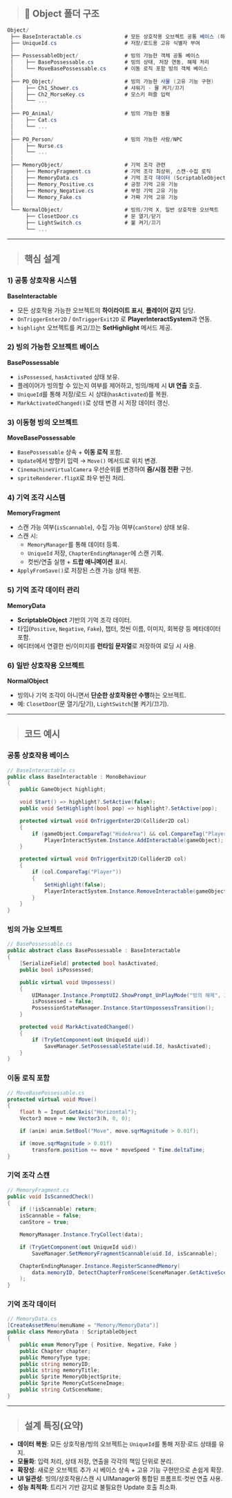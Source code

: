 > ## 📂 Object 폴더 구조
```cs
Object/
 ├── BaseInteractable.cs              # 모든 상호작용 오브젝트 공통 베이스 (하이라이트, 플레이어 감지)
 ├── UniqueId.cs                      # 저장/로드용 고유 식별자 부여
 │
 ├── PossessableObject/               # 빙의 가능한 객체 공통 베이스
 │    ├── BasePossessable.cs          # 빙의 상태, 저장 연동, 해제 처리
 │    └── MoveBasePossessable.cs      # 이동 로직 포함 빙의 객체 베이스
 │
 ├── PO_Object/                       # 빙의 가능한 사물 (고유 기능 구현)
 │    ├── Ch1_Shower.cs               # 샤워기 - 물 켜기/끄기
 │    ├── Ch2_MorseKey.cs             # 모스키 퍼즐 입력
 │    └── ...
 │
 ├── PO_Animal/                       # 빙의 가능한 동물
 │    ├── Cat.cs
 │    └── ...
 │
 ├── PO_Person/                       # 빙의 가능한 사람/NPC
 │    ├── Nurse.cs
 │    └── ...
 │
 ├── MemoryObject/                    # 기억 조각 관련
 │    ├── MemoryFragment.cs           # 기억 조각 최상위, 스캔·수집 로직
 │    ├── MemoryData.cs               # 기억 조각 데이터 (ScriptableObject)
 │    ├── Memory_Positive.cs          # 긍정 기억 고유 기능
 │    ├── Memory_Negative.cs          # 부정 기억 고유 기능
 │    └── Memory_Fake.cs              # 가짜 기억 고유 기능
 │
 └── NormalObject/                    # 빙의/기억 X, 일반 상호작용 오브젝트
      ├── ClosetDoor.cs               # 문 열기/닫기
      ├── LightSwitch.cs              # 불 켜기/끄기
      └── ...
```
---
> ## 핵심 설계

### 1) 공통 상호작용 시스템
**BaseInteractable**
- 모든 상호작용 가능한 오브젝트의 **하이라이트 표시**, **플레이어 감지** 담당.
- `OnTriggerEnter2D` / `OnTriggerExit2D` 로 **PlayerInteractSystem**과 연동.
- `highlight` 오브젝트를 켜고/끄는 **SetHighlight** 메서드 제공.

### 2) 빙의 가능한 오브젝트 베이스
**BasePossessable**
- `isPossessed`, `hasActivated` 상태 보유.
- 플레이어가 빙의할 수 있는지 여부를 제어하고, 빙의/해제 시 **UI 연출** 호출.
- `UniqueId`를 통해 저장/로드 시 상태(`hasActivated`)를 복원.
- `MarkActivatedChanged()`로 상태 변경 시 저장 데이터 갱신.

### 3) 이동형 빙의 오브젝트
**MoveBasePossessable**
- `BasePossessable` 상속 + **이동 로직** 포함.
- `Update`에서 방향키 입력 → `Move()` 메서드로 위치 변경.
- `CinemachineVirtualCamera` 우선순위를 변경하여 **줌/시점 전환** 구현.
- `spriteRenderer.flipX`로 좌우 반전 처리.

### 4) 기억 조각 시스템
**MemoryFragment**
- 스캔 가능 여부(`isScannable`), 수집 가능 여부(`canStore`) 상태 보유.
- 스캔 시:
  - `MemoryManager`를 통해 데이터 등록.
  - `UniqueId` 저장, `ChapterEndingManager`에 스캔 기록.
  - 컷씬/연출 실행 + **드랍 애니메이션** 표시.
- `ApplyFromSave()`로 저장된 스캔 가능 상태 복원.

### 5) 기억 조각 데이터 관리
**MemoryData**
- **ScriptableObject** 기반의 기억 조각 데이터.
- 타입(`Positive`, `Negative`, `Fake`), 챕터, 컷씬 이름, 이미지, 회복량 등 메타데이터 포함.
- 에디터에서 연결한 씬/이미지를 **런타임 문자열**로 저장하여 로딩 시 사용.

### 6) 일반 상호작용 오브젝트
**NormalObject**
- 빙의나 기억 조각이 아니면서 **단순한 상호작용만 수행**하는 오브젝트.
- 예: `ClosetDoor`(문 열기/닫기), `LightSwitch`(불 켜기/끄기).

---
> ## 코드 예시

### 공통 상호작용 베이스
```csharp
// BaseInteractable.cs
public class BaseInteractable : MonoBehaviour
{
    public GameObject highlight;

    void Start() => highlight?.SetActive(false);
    public void SetHighlight(bool pop) => highlight?.SetActive(pop);

    protected virtual void OnTriggerEnter2D(Collider2D col)
    {
        if (gameObject.CompareTag("HideArea") && col.CompareTag("Player"))
            PlayerInteractSystem.Instance.AddInteractable(gameObject);
    }

    protected virtual void OnTriggerExit2D(Collider2D col)
    {
        if (col.CompareTag("Player"))
        {
            SetHighlight(false);
            PlayerInteractSystem.Instance.RemoveInteractable(gameObject);
        }
    }
}
```

### 빙의 가능 오브젝트
```csharp
// BasePossessable.cs
public abstract class BasePossessable : BaseInteractable
{
    [SerializeField] protected bool hasActivated;
    public bool isPossessed;

    public virtual void Unpossess()
    {
        UIManager.Instance.PromptUI2.ShowPrompt_UnPlayMode("빙의 해제", 2f);
        isPossessed = false;
        PossessionStateManager.Instance.StartUnpossessTransition();
    }

    protected void MarkActivatedChanged()
    {
        if (TryGetComponent(out UniqueId uid))
            SaveManager.SetPossessableState(uid.Id, hasActivated);
    }
}
```
### 이동 로직 포함
```csharp
// MoveBasePossessable.cs
protected virtual void Move()
{
    float h = Input.GetAxis("Horizontal");
    Vector3 move = new Vector3(h, 0, 0);

    if (anim) anim.SetBool("Move", move.sqrMagnitude > 0.01f);

    if (move.sqrMagnitude > 0.01f)
        transform.position += move * moveSpeed * Time.deltaTime;
}
```

### 기억 조각 스캔
```cs
// MemoryFragment.cs
public void IsScannedCheck()
{
    if (!isScannable) return;
    isScannable = false;
    canStore = true;

    MemoryManager.Instance.TryCollect(data);

    if (TryGetComponent(out UniqueId uid))
        SaveManager.SetMemoryFragmentScannable(uid.Id, isScannable);

    ChapterEndingManager.Instance.RegisterScannedMemory(
        data.memoryID, DetectChapterFromScene(SceneManager.GetActiveScene().name)
    );
}
```

### 기억 조각 데이터
```cs
// MemoryData.cs
[CreateAssetMenu(menuName = "Memory/MemoryData")]
public class MemoryData : ScriptableObject
{
    public enum MemoryType { Positive, Negative, Fake }
    public Chapter chapter;
    public MemoryType type;
    public string memoryID;
    public string memoryTitle;
    public Sprite MemoryObjectSprite;
    public Sprite MemoryCutSceneImage;
    public string CutSceneName;
}
```
---

> ## 설계 특징(요약)
- **데이터 복원**: 모든 상호작용/빙의 오브젝트는 `UniqueId`를 통해 저장·로드 상태를 유지.
- **모듈화**: 입력 처리, 상태 저장, 연출을 각각의 책임 단위로 분리.
- **확장성**: 새로운 오브젝트 추가 시 베이스 상속 + 고유 기능 구현만으로 손쉽게 확장.
- **UI 일관성**: 빙의/상호작용/스캔 시 UIManager와 통합된 프롬프트·컷씬 연출 사용.
- **성능 최적화**: 트리거 기반 감지로 불필요한 Update 호출 최소화.
